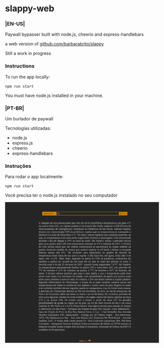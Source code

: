 # slappy-web

### |EN-US|

Paywall bypasser built with node.js, cheerio and express-handlebars

a web version of [github.com/barbarabrito/slappy](https://github.com/barbarabrito/slappy)

Still a work in progress

### Instructions

To run the app locally:

```
npm run start
```
You must have node.js installed in your machine.

### |PT-BR|

Um burlador de paywall

Tecnologias utilizadas:

- node.js
- express.js
- cheerio
- express-handlebars

### Instruções

Para rodar o app localmente:

```
npm run start
```
Você precisa ter o node.js instalado no seu computador


![preview image](preview/screenshot_p.png)
